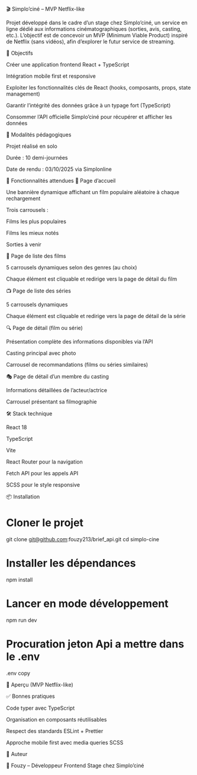 🎬 Simplo’ciné – MVP Netflix-like

Projet développé dans le cadre d’un stage chez Simplo’ciné, un service en ligne dédié aux informations cinématographiques (sorties, avis, casting, etc.).
L’objectif est de concevoir un MVP (Minimum Viable Product) inspiré de Netflix (sans vidéos), afin d’explorer le futur service de streaming.

🚀 Objectifs

Créer une application frontend React + TypeScript

Intégration mobile first et responsive

Exploiter les fonctionnalités clés de React (hooks, composants, props, state management)

Garantir l’intégrité des données grâce à un typage fort (TypeScript)

Consommer l’API officielle Simplo’ciné pour récupérer et afficher les données

📅 Modalités pédagogiques

Projet réalisé en solo

Durée : 10 demi-journées

Date de rendu : 03/10/2025 via Simplonline

📖 Fonctionnalités attendues
🏡 Page d’accueil

Une bannière dynamique affichant un film populaire aléatoire à chaque rechargement

Trois carrousels :

Films les plus populaires

Films les mieux notés

Sorties à venir

🎥 Page de liste des films

5 carrousels dynamiques selon des genres (au choix)

Chaque élément est cliquable et redirige vers la page de détail du film

📺 Page de liste des séries

5 carrousels dynamiques

Chaque élément est cliquable et redirige vers la page de détail de la série

🔍 Page de détail (film ou série)

Présentation complète des informations disponibles via l’API

Casting principal avec photo

Carrousel de recommandations (films ou séries similaires)

🎭 Page de détail d’un membre du casting

Informations détaillées de l’acteur/actrice

Carrousel présentant sa filmographie

🛠️ Stack technique

React 18

TypeScript

Vite 

React Router pour la navigation

Fetch API pour les appels API

SCSS pour le style responsive


📦 Installation
# Cloner le projet
git clone git@github.com:fouzy213/brief_api.git
cd simplo-cine

# Installer les dépendances
npm install

# Lancer en mode développement
npm run dev

# Procuration jeton Api a mettre dans le .env
.env copy



📸 Aperçu (MVP Netflix-like)


✅ Bonnes pratiques

Code typer avec TypeScript

Organisation en composants réutilisables

Respect des standards ESLint + Prettier

Approche mobile first avec media queries SCSS 

📌 Auteur

👤 Fouzy – Développeur Frontend
Stage chez Simplo’ciné 